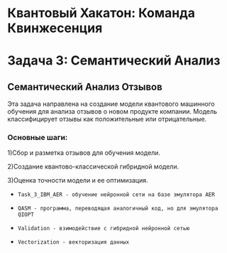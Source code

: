 # Квантовый Хакатон: Команда Квинжесенция

# Задача 3: Семантический Анализ

## Семантический Анализ Отзывов

Эта задача направлена на создание модели квантового машинного обучения для анализа отзывов о новом продукте компании. Модель классифицирует отзывы как положительные или отрицательные.
### Основные шаги:
1)Сбор и разметка отзывов для обучения модели.

2)Создание квантово-классической гибридной модели.

3)Оценка точности модели и ее оптимизация.


- `Task_3_IBM_AER - обучение нейронной сети на базе эмулятора AER`

- `QASM - программа, переводящая аналогичный код, но для эмулятора QIOPT`

- `Validation - взимодействие с гибридной нейронной сетью`

- `Vectorization - векторизация данных`
